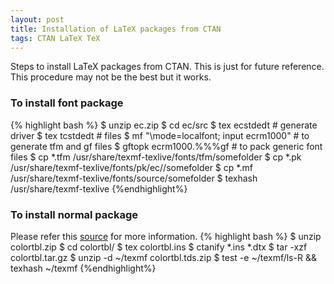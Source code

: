 ```yaml
---
layout: post
title: Installation of LaTeX packages from CTAN
tags: CTAN LaTeX TeX
---
```


Steps to install LaTeX packages from CTAN. This is just for future reference. This procedure may not be the best but it works.

### To install font package

{% highlight bash %}
$ unzip ec.zip
$ cd ec/src
$ tex ecstdedt				# generate driver
$ tex tcstdedt				# files
$ mf "\mode=localfont; input ecrm1000"	# to generate tfm and gf files
$ gftopk ecrm1000.%%%gf			# to pack generic font files
$ cp *.tfm /usr/share/texmf-texlive/fonts/tfm/somefolder
$ cp *.pk /usr/share/texmf-texlive/fonts/pk/ec/<resolution>/somefolder
$ cp *.mf /usr/share/texmf-texlive/fonts/source/somefolder
$ texhash /usr/share/texmf-texlive
{%endhighlight%}

### To install normal package 
Please refer this [source](http://tex.stackexchange.com/questions/30307/how-to-install-latex-zip-package-from-ctan-using-texhash-on-a-nix-system) for more information.
{% highlight bash %}
$ unzip colortbl.zip 
$ cd colortbl/
$ tex colortbl.ins
$ ctanify *.ins *.dtx
$ tar -xzf colortbl.tar.gz
$ unzip -d ~/texmf colortbl.tds.zip 
$ test -e ~/texmf/ls-R && texhash ~/texmf
{%endhighlight%}
